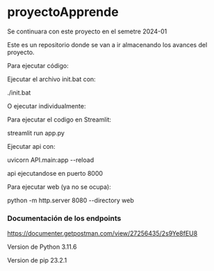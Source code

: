 # proyectoApprende
Se continuara con este proyecto en el semetre 2024-01


Este es un repositorio donde se van a ir almacenando los avances del proyecto.


Para ejecutar código:

Ejecutar el archivo init.bat con:

./init.bat


O ejecutar individualmente:

Para ejecutar el codigo en Streamlit: 

streamlit run app.py


Ejecutar api con:

uvicorn API.main:app --reload


api ejecutandose en puerto 8000


Para ejecutar web (ya no se ocupa):

python -m http.server 8080 --directory web      



### Documentación de los endpoints
https://documenter.getpostman.com/view/27256435/2s9Ye8fEU8


Version de Python 3.11.6

Version de pip 23.2.1
